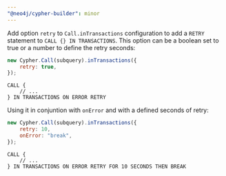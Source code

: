 ```yaml
---
"@neo4j/cypher-builder": minor
---
```


Add option `retry` to `Call.inTransactions` configuration to add a `RETRY` statement to `CALL {} IN TRANSACTIONS`.
This option can be a boolean set to true or a number to define the retry seconds:

```js
new Cypher.Call(subquery).inTransactions({
    retry: true,
});
```

```cypher
CALL {
    // ...
} IN TRANSACTIONS ON ERROR RETRY
```

Using it in conjuntion with `onError` and with a defined seconds of retry:

```js
new Cypher.Call(subquery).inTransactions({
    retry: 10,
    onError: "break",
});
```

```cypher
CALL {
    // ...
} IN TRANSACTIONS ON ERROR RETRY FOR 10 SECONDS THEN BREAK
```
